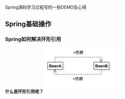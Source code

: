 Spring源码学习过程写的一些DEMO及心得
## Spring基础操作

### Spring如何解决环形引用
**什么是环形引用呢？**
![环形引用](/images/circular-deps.png)